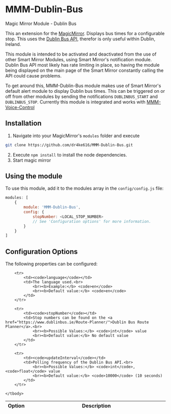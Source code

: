 # MMM-Dublin-Bus
Magic Mirror Module - Dublin Bus

This an extension for the [MagicMirror](https://github.com/MichMich/MagicMirror). Displays bus times for a configurable stop. This uses the [Dublin Bus API](https://data.gov.ie/dataset/real-time-passenger-information-rtpi-for-dublin-bus-bus-eireann-luas-and-irish-rail), therefor is only useful within Dublin, Ireland.

This module is intended to be activated and deactivated from the use of other Smart Mirror Modules, using Smart Mirror's notification module. Dublin Bus API most likely has rate limiting in place, so having the module being displayed on the main page of the Smart Mirror constantly calling the API could cause problems.

To get around this, MMM-Dublin-Bus module makes use of Smart Mirror's default alert module to display Dublin bus times. This can be triggered on or off from other modules by sending the notifications `DUBLINBUS_START` and `DUBLINBUS_STOP`. Currently this module is integrated and works with [MMM-Voice-Control](https://github.com/dr4ke616/MMM-Voice-Control) 

## Installation
1. Navigate into your MagicMirror's `modules` folder and execute

```bash
git clone https://github.com/dr4ke616/MMM-Dublin-Bus.git
```

2. Execute `npm install` to install the node dependencies.
4. Start magic mirror

## Using the module

To use this module, add it to the modules array in the `config/config.js` file:

```javascript
modules: [
    {
        module: 'MMM-Dublin-Bus',
        config: {
            stopNumber: <LOCAL_STOP_NUMBER>
            // See 'Configuration options' for more information.
        }
    }
]
```

## Configuration Options

The following properties can be configured:

<table width="100%">
	<thead>
		<tr>
			<th>Option</th>
			<th width="100%">Description</th>
		</tr>
	<thead>
	<tbody>

		<tr>
			<td><code>language</code></td>
			<td>The language used.<br>
				<br><b>Example:</b> <code>en</code>
				<br><b>Default value:</b> <code>en</code>
			</td>
		</tr>

		<tr>
			<td><code>stopNumber</code></td>
			<td>Stop numbers can be found on the <a href="https://www.dublinbus.ie/Route-Planner/">Dublin Bus Route Planner</a>.<br>
				<br><b>Possible Values:</b> <code>int</code> value
				<br><b>Default value:</b> No default value
			</td>
		</tr>

		<tr>
			<td><code>updateInterval</code></td>
			<td>Polling frequency of the Dublin Bus API.<br>
				<br><b>Possible Values:</b> <code>int</code>, <code>float</code> value
				<br><b>Default value:</b> <code>10000</code> (10 seconds)
			</td>
		</tr>

	</tbody>
</table>